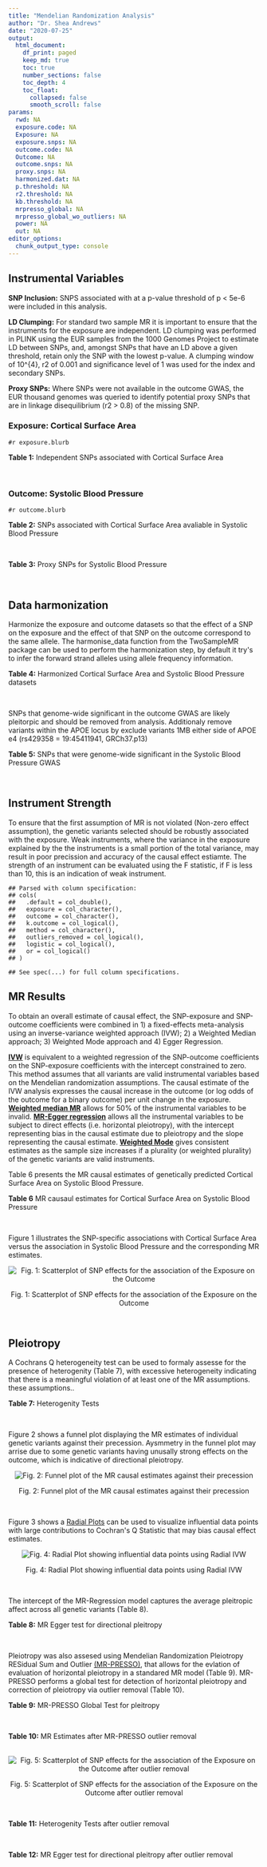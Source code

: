 ```yaml
---
title: "Mendelian Randomization Analysis"
author: "Dr. Shea Andrews"
date: "2020-07-25"
output:
  html_document:
    df_print: paged
    keep_md: true
    toc: true
    number_sections: false
    toc_depth: 4
    toc_float:
      collapsed: false
      smooth_scroll: false
params:
  rwd: NA
  exposure.code: NA
  Exposure: NA
  exposure.snps: NA
  outcome.code: NA
  Outcome: NA
  outcome.snps: NA
  proxy.snps: NA
  harmonized.dat: NA
  p.threshold: NA
  r2.threshold: NA
  kb.threshold: NA
  mrpresso_global: NA
  mrpresso_global_wo_outliers: NA
  power: NA
  out: NA
editor_options:
  chunk_output_type: console
---
```







## Instrumental Variables
**SNP Inclusion:** SNPS associated with at a p-value threshold of p < 5e-6 were included in this analysis.
<br>

**LD Clumping:** For standard two sample MR it is important to ensure that the instruments for the exposure are independent. LD clumping was performed in PLINK using the EUR samples from the 1000 Genomes Project to estimate LD between SNPs, and, amongst SNPs that have an LD above a given threshold, retain only the SNP with the lowest p-value. A clumping window of 10^{4}, r2 of 0.001 and significance level of 1 was used for the index and secondary SNPs.
<br>

**Proxy SNPs:** Where SNPs were not available in the outcome GWAS, the EUR thousand genomes was queried to identify potential proxy SNPs that are in linkage disequilibrium (r2 > 0.8) of the missing SNP.
<br>

### Exposure: Cortical Surface Area
`#r exposure.blurb`
<br>

**Table 1:** Independent SNPs associated with Cortical Surface Area
<div data-pagedtable="false">
  <script data-pagedtable-source type="application/json">
{"columns":[{"label":["SNP"],"name":[1],"type":["chr"],"align":["left"]},{"label":["CHROM"],"name":[2],"type":["dbl"],"align":["right"]},{"label":["POS"],"name":[3],"type":["dbl"],"align":["right"]},{"label":["REF"],"name":[4],"type":["chr"],"align":["left"]},{"label":["ALT"],"name":[5],"type":["chr"],"align":["left"]},{"label":["AF"],"name":[6],"type":["dbl"],"align":["right"]},{"label":["BETA"],"name":[7],"type":["dbl"],"align":["right"]},{"label":["SE"],"name":[8],"type":["dbl"],"align":["right"]},{"label":["Z"],"name":[9],"type":["dbl"],"align":["right"]},{"label":["P"],"name":[10],"type":["dbl"],"align":["right"]},{"label":["N"],"name":[11],"type":["dbl"],"align":["right"]},{"label":["TRAIT"],"name":[12],"type":["chr"],"align":["left"]}],"data":[{"1":"rs2490556","2":"1","3":"2021284","4":"T","5":"A","6":"0.3155","7":"583.9623","8":"122.1531","9":"4.780577","10":"1.748e-06","11":"32068","12":"Cortical_Surface_Area"},{"1":"rs4846200","2":"1","3":"9752648","4":"C","5":"T","6":"0.4191","7":"628.7473","8":"124.9738","9":"5.031033","10":"4.878e-07","11":"32068","12":"Cortical_Surface_Area"},{"1":"rs499688","2":"1","3":"61396649","4":"T","5":"C","6":"0.3482","7":"-583.8940","8":"123.5536","9":"-4.725840","10":"2.292e-06","11":"31582","12":"Cortical_Surface_Area"},{"1":"rs6673449","2":"1","3":"160043698","4":"A","5":"G","6":"0.5681","7":"-552.9050","8":"110.5323","9":"-5.002200","10":"5.668e-07","11":"32176","12":"Cortical_Surface_Area"},{"1":"rs12137969","2":"1","3":"242289357","4":"G","5":"A","6":"0.2412","7":"-585.5512","8":"128.0273","9":"-4.573643","10":"4.793e-06","11":"32176","12":"Cortical_Surface_Area"},{"1":"rs10927043","2":"1","3":"243762208","4":"C","5":"T","6":"0.1826","7":"719.0735","8":"141.2684","9":"5.090123","10":"3.578e-07","11":"32176","12":"Cortical_Surface_Area"},{"1":"rs57415181","2":"2","3":"48707841","4":"G","5":"C","6":"0.1447","7":"-834.6022","8":"159.4070","9":"-5.235668","10":"1.644e-07","11":"32176","12":"Cortical_Surface_Area"},{"1":"rs10496091","2":"2","3":"61482261","4":"G","5":"A","6":"0.2777","7":"-642.6331","8":"121.0228","9":"-5.310017","10":"1.096e-07","11":"32176","12":"Cortical_Surface_Area"},{"1":"rs12630663","2":"3","3":"28007315","4":"T","5":"C","6":"0.4117","7":"632.8110","8":"111.2125","9":"5.690110","10":"1.270e-08","11":"32176","12":"Cortical_Surface_Area"},{"1":"rs34464850","2":"3","3":"141721762","4":"G","5":"C","6":"0.1534","7":"1233.1854","8":"152.7201","9":"8.074807","10":"6.758e-16","11":"31984","12":"Cortical_Surface_Area"},{"1":"rs11938781","2":"4","3":"17924734","4":"T","5":"C","6":"0.1648","7":"-719.1710","8":"150.5519","9":"-4.776900","10":"1.780e-06","11":"32176","12":"Cortical_Surface_Area"},{"1":"rs10029872","2":"4","3":"40350763","4":"T","5":"C","6":"0.5251","7":"508.7590","8":"109.6122","9":"4.641440","10":"3.460e-06","11":"32176","12":"Cortical_Surface_Area"},{"1":"rs2301718","2":"4","3":"106009763","4":"G","5":"A","6":"0.2269","7":"737.2212","8":"132.3556","9":"5.570004","10":"2.547e-08","11":"32176","12":"Cortical_Surface_Area"},{"1":"rs386424","2":"5","3":"81092787","4":"T","5":"G","6":"0.3008","7":"656.5430","8":"120.0422","9":"5.469270","10":"4.519e-08","11":"32176","12":"Cortical_Surface_Area"},{"1":"rs7715167","2":"5","3":"170778824","4":"T","5":"C","6":"0.6143","7":"662.7540","8":"119.1375","9":"5.562930","10":"2.653e-08","11":"32068","12":"Cortical_Surface_Area"},{"1":"rs2802295","2":"6","3":"108926496","4":"A","5":"G","6":"0.6207","7":"714.5850","8":"112.9897","9":"6.324340","10":"2.543e-10","11":"32176","12":"Cortical_Surface_Area"},{"1":"rs11759026","2":"6","3":"126792095","4":"A","5":"G","6":"0.2376","7":"1301.5200","8":"134.6156","9":"9.668420","10":"4.106e-22","11":"31907","12":"Cortical_Surface_Area"},{"1":"rs139849708","2":"6","3":"127369230","4":"T","5":"C","6":"0.0297","7":"-2237.8300","8":"422.1224","9":"-5.301370","10":"1.149e-07","11":"22951","12":"Cortical_Surface_Area"},{"1":"rs6463758","2":"7","3":"8117636","4":"A","5":"G","6":"0.5382","7":"560.9860","8":"112.3815","9":"4.991800","10":"5.982e-07","11":"32176","12":"Cortical_Surface_Area"},{"1":"rs149352678","2":"7","3":"54920906","4":"C","5":"T","6":"0.0991","7":"967.7266","8":"191.5244","9":"5.052759","10":"4.355e-07","11":"32176","12":"Cortical_Surface_Area"},{"1":"rs42035","2":"7","3":"92239531","4":"A","5":"G","6":"0.2454","7":"-610.3230","8":"127.8222","9":"-4.774780","10":"1.799e-06","11":"32176","12":"Cortical_Surface_Area"},{"1":"rs41563","2":"7","3":"104852654","4":"G","5":"A","6":"0.3385","7":"586.6639","8":"116.3776","9":"5.041038","10":"4.630e-07","11":"32176","12":"Cortical_Surface_Area"},{"1":"rs10251751","2":"7","3":"156021770","4":"C","5":"T","6":"0.6639","7":"538.0782","8":"116.0343","9":"4.637234","10":"3.531e-06","11":"32176","12":"Cortical_Surface_Area"},{"1":"rs76650567","2":"8","3":"78242034","4":"C","5":"T","6":"0.0870","7":"-902.8657","8":"194.8981","9":"-4.632501","10":"3.613e-06","11":"32176","12":"Cortical_Surface_Area"},{"1":"rs66702753","2":"9","3":"103010947","4":"A","5":"C","6":"0.2493","7":"-593.2390","8":"128.8921","9":"-4.602600","10":"4.172e-06","11":"32176","12":"Cortical_Surface_Area"},{"1":"rs10817864","2":"9","3":"118968579","4":"C","5":"T","6":"0.5739","7":"531.0956","8":"111.2505","9":"4.773872","10":"1.807e-06","11":"32176","12":"Cortical_Surface_Area"},{"1":"rs12357321","2":"10","3":"21790476","4":"G","5":"A","6":"0.3206","7":"-698.7452","8":"119.6461","9":"-5.840100","10":"5.217e-09","11":"32176","12":"Cortical_Surface_Area"},{"1":"rs1628768","2":"10","3":"105012994","4":"T","5":"C","6":"0.2386","7":"972.9780","8":"132.0048","9":"7.370780","10":"1.696e-13","11":"32176","12":"Cortical_Surface_Area"},{"1":"rs17543864","2":"11","3":"92556100","4":"G","5":"A","6":"0.3264","7":"-623.9150","8":"116.9886","9":"-5.333126","10":"9.654e-08","11":"32176","12":"Cortical_Surface_Area"},{"1":"rs3217901","2":"12","3":"4405389","4":"A","5":"G","6":"0.4221","7":"593.5960","8":"114.7165","9":"5.174460","10":"2.286e-07","11":"32176","12":"Cortical_Surface_Area"},{"1":"rs2066827","2":"12","3":"12871099","4":"T","5":"G","6":"0.2333","7":"-862.4130","8":"159.9581","9":"-5.391500","10":"6.987e-08","11":"24138","12":"Cortical_Surface_Area"},{"1":"rs7975351","2":"12","3":"53902190","4":"G","5":"A","6":"0.4740","7":"611.0487","8":"113.5536","9":"5.381148","10":"7.401e-08","11":"31319","12":"Cortical_Surface_Area"},{"1":"rs10876864","2":"12","3":"56401085","4":"G","5":"A","6":"0.5774","7":"-628.5901","8":"112.6859","9":"-5.578250","10":"2.430e-08","11":"31319","12":"Cortical_Surface_Area"},{"1":"rs10878349","2":"12","3":"66327632","4":"A","5":"G","6":"0.5100","7":"-1039.9900","8":"110.4866","9":"-9.412850","10":"4.829e-21","11":"32176","12":"Cortical_Surface_Area"},{"1":"rs35227403","2":"12","3":"68216239","4":"T","5":"A","6":"0.0588","7":"-1271.7821","8":"253.6458","9":"-5.014008","10":"5.331e-07","11":"32176","12":"Cortical_Surface_Area"},{"1":"rs111855983","2":"12","3":"80052550","4":"T","5":"C","6":"0.1319","7":"-818.6420","8":"177.5492","9":"-4.610790","10":"4.011e-06","11":"28185","12":"Cortical_Surface_Area"},{"1":"rs2195243","2":"12","3":"102922986","4":"G","5":"C","6":"0.2196","7":"-769.2254","8":"142.2462","9":"-5.407704","10":"6.384e-08","11":"29708","12":"Cortical_Surface_Area"},{"1":"rs34011931","2":"13","3":"111077516","4":"A","5":"G","6":"0.3280","7":"538.2090","8":"117.7182","9":"4.572010","10":"4.831e-06","11":"32176","12":"Cortical_Surface_Area"},{"1":"rs6572878","2":"14","3":"23435333","4":"T","5":"C","6":"0.3997","7":"-574.9920","8":"113.9565","9":"-5.045710","10":"4.518e-07","11":"31790","12":"Cortical_Surface_Area"},{"1":"rs76801057","2":"14","3":"99728448","4":"C","5":"T","6":"0.0263","7":"2036.7834","8":"429.5486","9":"4.741683","10":"2.119e-06","11":"23846","12":"Cortical_Surface_Area"},{"1":"rs4265798","2":"16","3":"70636616","4":"T","5":"A","6":"0.9332","7":"-1221.0588","8":"263.6357","9":"-4.631614","10":"3.628e-06","11":"30025","12":"Cortical_Surface_Area"},{"1":"rs7207463","2":"17","3":"16004259","4":"A","5":"G","6":"0.5620","7":"-519.7640","8":"110.5676","9":"-4.700870","10":"2.591e-06","11":"32176","12":"Cortical_Surface_Area"},{"1":"rs6505216","2":"17","3":"29206421","4":"G","5":"T","6":"0.2375","7":"652.8106","8":"142.8638","9":"4.569461","10":"4.890e-06","11":"31430","12":"Cortical_Surface_Area"},{"1":"rs79600142","2":"17","3":"43897722","4":"T","5":"C","6":"0.2198","7":"-1696.8300","8":"143.2730","9":"-11.843300","10":"2.331e-32","11":"29435","12":"Cortical_Surface_Area"},{"1":"rs12452834","2":"17","3":"47111739","4":"C","5":"T","6":"0.3329","7":"-626.4308","8":"123.5899","9":"-5.068625","10":"4.007e-07","11":"30867","12":"Cortical_Surface_Area"},{"1":"rs1791513","2":"18","3":"22135429","4":"A","5":"G","6":"0.5263","7":"-502.3000","8":"109.5062","9":"-4.586950","10":"4.498e-06","11":"32176","12":"Cortical_Surface_Area"},{"1":"rs743038","2":"22","3":"50884075","4":"C","5":"T","6":"0.5560","7":"-532.1045","8":"115.3983","9":"-4.611025","10":"4.007e-06","11":"31216","12":"Cortical_Surface_Area"}],"options":{"columns":{"min":{},"max":[10]},"rows":{"min":[10],"max":[10]},"pages":{}}}
  </script>
</div>
<br>

### Outcome: Systolic Blood Pressure
`#r outcome.blurb`
<br>

**Table 2:** SNPs associated with Cortical Surface Area avaliable in Systolic Blood Pressure
<div data-pagedtable="false">
  <script data-pagedtable-source type="application/json">
{"columns":[{"label":["SNP"],"name":[1],"type":["chr"],"align":["left"]},{"label":["CHROM"],"name":[2],"type":["dbl"],"align":["right"]},{"label":["POS"],"name":[3],"type":["dbl"],"align":["right"]},{"label":["REF"],"name":[4],"type":["chr"],"align":["left"]},{"label":["ALT"],"name":[5],"type":["chr"],"align":["left"]},{"label":["AF"],"name":[6],"type":["dbl"],"align":["right"]},{"label":["BETA"],"name":[7],"type":["dbl"],"align":["right"]},{"label":["SE"],"name":[8],"type":["dbl"],"align":["right"]},{"label":["Z"],"name":[9],"type":["dbl"],"align":["right"]},{"label":["P"],"name":[10],"type":["dbl"],"align":["right"]},{"label":["N"],"name":[11],"type":["dbl"],"align":["right"]},{"label":["TRAIT"],"name":[12],"type":["chr"],"align":["left"]}],"data":[{"1":"rs2490556","2":"1","3":"2021284","4":"T","5":"A","6":"0.3087","7":"-0.0238","8":"0.0337","9":"-0.70623145","10":"4.809e-01","11":"709451","12":"Systolic_Blood_Pressure"},{"1":"rs4846200","2":"1","3":"9752648","4":"C","5":"T","6":"0.4144","7":"-0.0567","8":"0.0325","9":"-1.74461538","10":"8.124e-02","11":"737165","12":"Systolic_Blood_Pressure"},{"1":"rs499688","2":"1","3":"61396649","4":"T","5":"C","6":"0.3523","7":"0.0157","8":"0.0331","9":"0.47432000","10":"6.367e-01","11":"728445","12":"Systolic_Blood_Pressure"},{"1":"rs6673449","2":"1","3":"160043698","4":"A","5":"G","6":"0.5720","7":"0.0713","8":"0.0304","9":"2.34539000","10":"1.901e-02","11":"738170","12":"Systolic_Blood_Pressure"},{"1":"rs12137969","2":"1","3":"242289357","4":"G","5":"A","6":"0.2374","7":"0.0056","8":"0.0355","9":"0.15774648","10":"8.751e-01","11":"737053","12":"Systolic_Blood_Pressure"},{"1":"rs10927043","2":"1","3":"243762208","4":"C","5":"T","6":"0.1858","7":"-0.0357","8":"0.0391","9":"-0.91304348","10":"3.616e-01","11":"734719","12":"Systolic_Blood_Pressure"},{"1":"rs57415181","2":"2","3":"48707841","4":"G","5":"C","6":"0.1477","7":"0.0025","8":"0.0433","9":"0.05773672","10":"9.543e-01","11":"738169","12":"Systolic_Blood_Pressure"},{"1":"rs10496091","2":"2","3":"61482261","4":"G","5":"A","6":"0.2818","7":"0.1150","8":"0.0334","9":"3.44311377","10":"5.760e-04","11":"738170","12":"Systolic_Blood_Pressure"},{"1":"rs12630663","2":"3","3":"28007315","4":"T","5":"C","6":"0.4114","7":"-0.0179","8":"0.0307","9":"-0.58306200","10":"5.593e-01","11":"738170","12":"Systolic_Blood_Pressure"},{"1":"rs34464850","2":"3","3":"141721762","4":"G","5":"C","6":"0.1517","7":"-0.1385","8":"0.0420","9":"-3.29761905","10":"9.825e-04","11":"738168","12":"Systolic_Blood_Pressure"},{"1":"rs11938781","2":"4","3":"17924734","4":"T","5":"C","6":"0.1641","7":"0.2082","8":"0.0413","9":"5.04116000","10":"4.504e-07","11":"735151","12":"Systolic_Blood_Pressure"},{"1":"rs10029872","2":"4","3":"40350763","4":"T","5":"C","6":"0.5191","7":"-0.0707","8":"0.0302","9":"-2.34106000","10":"1.933e-02","11":"735152","12":"Systolic_Blood_Pressure"},{"1":"rs2301718","2":"4","3":"106009763","4":"G","5":"A","6":"0.2193","7":"0.0099","8":"0.0370","9":"0.26756757","10":"7.891e-01","11":"726888","12":"Systolic_Blood_Pressure"},{"1":"rs386424","2":"5","3":"81092787","4":"T","5":"G","6":"0.2948","7":"0.0315","8":"0.0332","9":"0.94879500","10":"3.428e-01","11":"738168","12":"Systolic_Blood_Pressure"},{"1":"rs7715167","2":"5","3":"170778824","4":"T","5":"C","6":"0.6088","7":"-0.1222","8":"0.0313","9":"-3.90415000","10":"9.623e-05","11":"735151","12":"Systolic_Blood_Pressure"},{"1":"rs2802295","2":"6","3":"108926496","4":"A","5":"G","6":"0.6214","7":"-0.1851","8":"0.0311","9":"-5.95177000","10":"2.699e-09","11":"738170","12":"Systolic_Blood_Pressure"},{"1":"rs11759026","2":"6","3":"126792095","4":"A","5":"G","6":"0.2337","7":"-0.2205","8":"0.0365","9":"-6.04110000","10":"1.592e-09","11":"737163","12":"Systolic_Blood_Pressure"},{"1":"rs139849708","2":"6","3":"127369230","4":"T","5":"C","6":"0.0279","7":"0.3811","8":"0.1024","9":"3.72168000","10":"1.976e-04","11":"728508","12":"Systolic_Blood_Pressure"},{"1":"rs6463758","2":"7","3":"8117636","4":"A","5":"G","6":"0.5426","7":"-0.0531","8":"0.0306","9":"-1.73529000","10":"8.284e-02","11":"737163","12":"Systolic_Blood_Pressure"},{"1":"rs149352678","2":"7","3":"54920906","4":"C","5":"T","6":"0.0986","7":"-0.0112","8":"0.0521","9":"-0.21497121","10":"8.304e-01","11":"737164","12":"Systolic_Blood_Pressure"},{"1":"rs42035","2":"7","3":"92239531","4":"A","5":"G","6":"0.2478","7":"-0.2709","8":"0.0352","9":"-7.69602000","10":"1.313e-14","11":"736048","12":"Systolic_Blood_Pressure"},{"1":"rs41563","2":"7","3":"104852654","4":"G","5":"A","6":"0.3454","7":"0.0330","8":"0.0317","9":"1.04100946","10":"2.982e-01","11":"738168","12":"Systolic_Blood_Pressure"},{"1":"rs10251751","2":"7","3":"156021770","4":"C","5":"T","6":"0.6606","7":"-0.0844","8":"0.0319","9":"-2.64576803","10":"8.088e-03","11":"738168","12":"Systolic_Blood_Pressure"},{"1":"rs76650567","2":"8","3":"78242034","4":"C","5":"T","6":"0.0834","7":"-0.0910","8":"0.0549","9":"-1.65755920","10":"9.753e-02","11":"738168","12":"Systolic_Blood_Pressure"},{"1":"rs66702753","2":"9","3":"103010947","4":"A","5":"C","6":"0.2537","7":"0.0914","8":"0.0348","9":"2.62644000","10":"8.663e-03","11":"745820","12":"Systolic_Blood_Pressure"},{"1":"rs10817864","2":"9","3":"118968579","4":"C","5":"T","6":"0.5795","7":"0.0225","8":"0.0306","9":"0.73529412","10":"4.632e-01","11":"737101","12":"Systolic_Blood_Pressure"},{"1":"rs12357321","2":"10","3":"21790476","4":"G","5":"A","6":"0.3150","7":"0.0988","8":"0.0331","9":"2.98489426","10":"2.846e-03","11":"737165","12":"Systolic_Blood_Pressure"},{"1":"rs1628768","2":"10","3":"105012994","4":"T","5":"C","6":"0.2402","7":"0.0222","8":"0.0357","9":"0.62184900","10":"5.339e-01","11":"738169","12":"Systolic_Blood_Pressure"},{"1":"rs17543864","2":"11","3":"92556100","4":"G","5":"A","6":"0.3242","7":"-0.0967","8":"0.0324","9":"-2.98456790","10":"2.853e-03","11":"738170","12":"Systolic_Blood_Pressure"},{"1":"rs3217901","2":"12","3":"4405389","4":"A","5":"G","6":"0.4276","7":"-0.0621","8":"0.0311","9":"-1.99678000","10":"4.568e-02","11":"745820","12":"Systolic_Blood_Pressure"},{"1":"rs2066827","2":"12","3":"12871099","4":"T","5":"G","6":"0.2302","7":"0.0709","8":"0.0380","9":"1.86579000","10":"6.181e-02","11":"722429","12":"Systolic_Blood_Pressure"},{"1":"rs7975351","2":"12","3":"53902190","4":"G","5":"A","6":"0.4773","7":"-0.0245","8":"0.0307","9":"-0.79804560","10":"4.249e-01","11":"737101","12":"Systolic_Blood_Pressure"},{"1":"rs10876864","2":"12","3":"56401085","4":"G","5":"A","6":"0.5799","7":"0.1171","8":"0.0303","9":"3.86468647","10":"1.097e-04","11":"745820","12":"Systolic_Blood_Pressure"},{"1":"rs10878349","2":"12","3":"66327632","4":"A","5":"G","6":"0.5119","7":"0.2327","8":"0.0300","9":"7.75667000","10":"8.502e-15","11":"745820","12":"Systolic_Blood_Pressure"},{"1":"rs35227403","2":"12","3":"68216239","4":"T","5":"A","6":"0.0602","7":"0.0276","8":"0.0664","9":"0.41566265","10":"6.778e-01","11":"745816","12":"Systolic_Blood_Pressure"},{"1":"rs111855983","2":"12","3":"80052550","4":"T","5":"C","6":"0.1347","7":"0.1139","8":"0.0448","9":"2.54241000","10":"1.102e-02","11":"743482","12":"Systolic_Blood_Pressure"},{"1":"rs2195243","2":"12","3":"102922986","4":"G","5":"C","6":"0.2211","7":"-0.1752","8":"0.0367","9":"-4.77384196","10":"1.797e-06","11":"742755","12":"Systolic_Blood_Pressure"},{"1":"rs34011931","2":"13","3":"111077516","4":"A","5":"G","6":"0.3285","7":"-0.0170","8":"0.0320","9":"-0.53125000","10":"5.950e-01","11":"745819","12":"Systolic_Blood_Pressure"},{"1":"rs4265798","2":"16","3":"70636616","4":"T","5":"A","6":"0.9350","7":"-0.0117","8":"0.0672","9":"-0.17410714","10":"8.615e-01","11":"726894","12":"Systolic_Blood_Pressure"},{"1":"rs7207463","2":"17","3":"16004259","4":"A","5":"G","6":"0.5634","7":"-0.0981","8":"0.0302","9":"-3.24834000","10":"1.154e-03","11":"745819","12":"Systolic_Blood_Pressure"},{"1":"rs79600142","2":"17","3":"43897722","4":"T","5":"C","6":"0.2205","7":"-0.2530","8":"0.0376","9":"-6.72872000","10":"1.762e-11","11":"739914","12":"Systolic_Blood_Pressure"},{"1":"rs1791513","2":"18","3":"22135429","4":"A","5":"G","6":"0.5299","7":"0.0992","8":"0.0303","9":"3.27393000","10":"1.079e-03","11":"745820","12":"Systolic_Blood_Pressure"},{"1":"rs743038","2":"22","3":"50884075","4":"C","5":"T","6":"0.5575","7":"-0.1130","8":"0.0313","9":"-3.61022364","10":"3.030e-04","11":"730215","12":"Systolic_Blood_Pressure"},{"1":"rs6572878","2":"NA","3":"NA","4":"NA","5":"NA","6":"NA","7":"NA","8":"NA","9":"NA","10":"NA","11":"NA","12":"NA"},{"1":"rs76801057","2":"NA","3":"NA","4":"NA","5":"NA","6":"NA","7":"NA","8":"NA","9":"NA","10":"NA","11":"NA","12":"NA"},{"1":"rs6505216","2":"NA","3":"NA","4":"NA","5":"NA","6":"NA","7":"NA","8":"NA","9":"NA","10":"NA","11":"NA","12":"NA"},{"1":"rs12452834","2":"NA","3":"NA","4":"NA","5":"NA","6":"NA","7":"NA","8":"NA","9":"NA","10":"NA","11":"NA","12":"NA"}],"options":{"columns":{"min":{},"max":[10]},"rows":{"min":[10],"max":[10]},"pages":{}}}
  </script>
</div>
<br>

**Table 3:** Proxy SNPs for Systolic Blood Pressure
<div data-pagedtable="false">
  <script data-pagedtable-source type="application/json">
{"columns":[{"label":["target_snp"],"name":[1],"type":["chr"],"align":["left"]},{"label":["proxy_snp"],"name":[2],"type":["chr"],"align":["left"]},{"label":["ld.r2"],"name":[3],"type":["dbl"],"align":["right"]},{"label":["Dprime"],"name":[4],"type":["dbl"],"align":["right"]},{"label":["PHASE"],"name":[5],"type":["chr"],"align":["left"]},{"label":["X12"],"name":[6],"type":["lgl"],"align":["right"]},{"label":["CHROM"],"name":[7],"type":["dbl"],"align":["right"]},{"label":["POS"],"name":[8],"type":["dbl"],"align":["right"]},{"label":["REF.proxy"],"name":[9],"type":["lgl"],"align":["right"]},{"label":["ALT.proxy"],"name":[10],"type":["chr"],"align":["left"]},{"label":["AF"],"name":[11],"type":["dbl"],"align":["right"]},{"label":["BETA"],"name":[12],"type":["dbl"],"align":["right"]},{"label":["SE"],"name":[13],"type":["dbl"],"align":["right"]},{"label":["Z"],"name":[14],"type":["dbl"],"align":["right"]},{"label":["P"],"name":[15],"type":["dbl"],"align":["right"]},{"label":["N"],"name":[16],"type":["dbl"],"align":["right"]},{"label":["TRAIT"],"name":[17],"type":["chr"],"align":["left"]},{"label":["ref"],"name":[18],"type":["chr"],"align":["left"]},{"label":["ref.proxy"],"name":[19],"type":["chr"],"align":["left"]},{"label":["alt"],"name":[20],"type":["lgl"],"align":["right"]},{"label":["alt.proxy"],"name":[21],"type":["lgl"],"align":["right"]},{"label":["ALT"],"name":[22],"type":["chr"],"align":["left"]},{"label":["REF"],"name":[23],"type":["lgl"],"align":["right"]},{"label":["proxy.outcome"],"name":[24],"type":["lgl"],"align":["right"]}],"data":[{"1":"rs6572878","2":"rs10146424","3":"0.987642","4":"1","5":"CG/TT","6":"NA","7":"14","8":"23438980","9":"TRUE","10":"G","11":"0.4004","12":"0.1202","13":"0.031","14":"3.87742","15":"0.0001058","16":"744815","17":"Systolic_Blood_Pressure","18":"C","19":"G","20":"TRUE","21":"TRUE","22":"C","23":"TRUE","24":"TRUE"},{"1":"rs76801057","2":"NA","3":"NA","4":"NA","5":"NA","6":"NA","7":"NA","8":"NA","9":"NA","10":"NA","11":"NA","12":"NA","13":"NA","14":"NA","15":"NA","16":"NA","17":"NA","18":"NA","19":"NA","20":"NA","21":"NA","22":"NA","23":"NA","24":"NA"},{"1":"rs6505216","2":"NA","3":"NA","4":"NA","5":"NA","6":"NA","7":"NA","8":"NA","9":"NA","10":"NA","11":"NA","12":"NA","13":"NA","14":"NA","15":"NA","16":"NA","17":"NA","18":"NA","19":"NA","20":"NA","21":"NA","22":"NA","23":"NA","24":"NA"},{"1":"rs12452834","2":"NA","3":"NA","4":"NA","5":"NA","6":"NA","7":"NA","8":"NA","9":"NA","10":"NA","11":"NA","12":"NA","13":"NA","14":"NA","15":"NA","16":"NA","17":"NA","18":"NA","19":"NA","20":"NA","21":"NA","22":"NA","23":"NA","24":"NA"}],"options":{"columns":{"min":{},"max":[10]},"rows":{"min":[10],"max":[10]},"pages":{}}}
  </script>
</div>
<br>

## Data harmonization
Harmonize the exposure and outcome datasets so that the effect of a SNP on the exposure and the effect of that SNP on the outcome correspond to the same allele. The harmonise_data function from the TwoSampleMR package can be used to perform the harmonization step, by default it try's to infer the forward strand alleles using allele frequency information.
<br>

**Table 4:** Harmonized Cortical Surface Area and Systolic Blood Pressure datasets
<div data-pagedtable="false">
  <script data-pagedtable-source type="application/json">
{"columns":[{"label":["SNP"],"name":[1],"type":["chr"],"align":["left"]},{"label":["effect_allele.exposure"],"name":[2],"type":["chr"],"align":["left"]},{"label":["other_allele.exposure"],"name":[3],"type":["chr"],"align":["left"]},{"label":["effect_allele.outcome"],"name":[4],"type":["chr"],"align":["left"]},{"label":["other_allele.outcome"],"name":[5],"type":["chr"],"align":["left"]},{"label":["beta.exposure"],"name":[6],"type":["dbl"],"align":["right"]},{"label":["beta.outcome"],"name":[7],"type":["dbl"],"align":["right"]},{"label":["eaf.exposure"],"name":[8],"type":["dbl"],"align":["right"]},{"label":["eaf.outcome"],"name":[9],"type":["dbl"],"align":["right"]},{"label":["remove"],"name":[10],"type":["lgl"],"align":["right"]},{"label":["palindromic"],"name":[11],"type":["lgl"],"align":["right"]},{"label":["ambiguous"],"name":[12],"type":["lgl"],"align":["right"]},{"label":["id.outcome"],"name":[13],"type":["chr"],"align":["left"]},{"label":["chr.outcome"],"name":[14],"type":["dbl"],"align":["right"]},{"label":["pos.outcome"],"name":[15],"type":["dbl"],"align":["right"]},{"label":["se.outcome"],"name":[16],"type":["dbl"],"align":["right"]},{"label":["z.outcome"],"name":[17],"type":["dbl"],"align":["right"]},{"label":["pval.outcome"],"name":[18],"type":["dbl"],"align":["right"]},{"label":["samplesize.outcome"],"name":[19],"type":["dbl"],"align":["right"]},{"label":["outcome"],"name":[20],"type":["chr"],"align":["left"]},{"label":["mr_keep.outcome"],"name":[21],"type":["lgl"],"align":["right"]},{"label":["pval_origin.outcome"],"name":[22],"type":["chr"],"align":["left"]},{"label":["chr.exposure"],"name":[23],"type":["dbl"],"align":["right"]},{"label":["pos.exposure"],"name":[24],"type":["dbl"],"align":["right"]},{"label":["se.exposure"],"name":[25],"type":["dbl"],"align":["right"]},{"label":["z.exposure"],"name":[26],"type":["dbl"],"align":["right"]},{"label":["pval.exposure"],"name":[27],"type":["dbl"],"align":["right"]},{"label":["samplesize.exposure"],"name":[28],"type":["dbl"],"align":["right"]},{"label":["exposure"],"name":[29],"type":["chr"],"align":["left"]},{"label":["mr_keep.exposure"],"name":[30],"type":["lgl"],"align":["right"]},{"label":["pval_origin.exposure"],"name":[31],"type":["chr"],"align":["left"]},{"label":["id.exposure"],"name":[32],"type":["chr"],"align":["left"]},{"label":["action"],"name":[33],"type":["dbl"],"align":["right"]},{"label":["mr_keep"],"name":[34],"type":["lgl"],"align":["right"]},{"label":["pt"],"name":[35],"type":["dbl"],"align":["right"]},{"label":["pleitropy_keep"],"name":[36],"type":["lgl"],"align":["right"]},{"label":["mrpresso_RSSobs"],"name":[37],"type":["dbl"],"align":["right"]},{"label":["mrpresso_pval"],"name":[38],"type":["chr"],"align":["left"]},{"label":["mrpresso_keep"],"name":[39],"type":["lgl"],"align":["right"]}],"data":[{"1":"rs10029872","2":"C","3":"T","4":"C","5":"T","6":"508.7590","7":"-0.0707","8":"0.5251","9":"0.5191","10":"FALSE","11":"FALSE","12":"FALSE","13":"nkT7uv","14":"4","15":"40350763","16":"0.0302","17":"-2.34106000","18":"1.933e-02","19":"735152","20":"Evangelou2018sbp","21":"TRUE","22":"reported","23":"4","24":"40350763","25":"109.6122","26":"4.641440","27":"3.460e-06","28":"32176","29":"Grasby2020surfarea","30":"TRUE","31":"reported","32":"UbHAFD","33":"2","34":"TRUE","35":"5e-06","36":"TRUE","37":"2.041945e-03","38":"1","39":"TRUE"},{"1":"rs10251751","2":"T","3":"C","4":"T","5":"C","6":"538.0782","7":"-0.0844","8":"0.6639","9":"0.6606","10":"FALSE","11":"FALSE","12":"FALSE","13":"nkT7uv","14":"7","15":"156021770","16":"0.0319","17":"-2.64576803","18":"8.088e-03","19":"738168","20":"Evangelou2018sbp","21":"TRUE","22":"reported","23":"7","24":"156021770","25":"116.0343","26":"4.637234","27":"3.531e-06","28":"32176","29":"Grasby2020surfarea","30":"TRUE","31":"reported","32":"UbHAFD","33":"2","34":"TRUE","35":"5e-06","36":"TRUE","37":"3.318992e-03","38":"1","39":"TRUE"},{"1":"rs10496091","2":"A","3":"G","4":"A","5":"G","6":"-642.6331","7":"0.1150","8":"0.2777","9":"0.2818","10":"FALSE","11":"FALSE","12":"FALSE","13":"nkT7uv","14":"2","15":"61482261","16":"0.0334","17":"3.44311377","18":"5.760e-04","19":"738170","20":"Evangelou2018sbp","21":"TRUE","22":"reported","23":"2","24":"61482261","25":"121.0228","26":"-5.310017","27":"1.096e-07","28":"32176","29":"Grasby2020surfarea","30":"TRUE","31":"reported","32":"UbHAFD","33":"2","34":"TRUE","35":"5e-06","36":"TRUE","37":"7.020131e-03","38":"0.5226","39":"TRUE"},{"1":"rs10817864","2":"T","3":"C","4":"T","5":"C","6":"531.0956","7":"0.0225","8":"0.5739","9":"0.5795","10":"FALSE","11":"FALSE","12":"FALSE","13":"nkT7uv","14":"9","15":"118968579","16":"0.0306","17":"0.73529412","18":"4.632e-01","19":"737101","20":"Evangelou2018sbp","21":"TRUE","22":"reported","23":"9","24":"118968579","25":"111.2505","26":"4.773872","27":"1.807e-06","28":"32176","29":"Grasby2020surfarea","30":"TRUE","31":"reported","32":"UbHAFD","33":"2","34":"TRUE","35":"5e-06","36":"TRUE","37":"2.610879e-03","38":"1","39":"TRUE"},{"1":"rs10876864","2":"A","3":"G","4":"A","5":"G","6":"-628.5901","7":"0.1171","8":"0.5774","9":"0.5799","10":"FALSE","11":"FALSE","12":"FALSE","13":"nkT7uv","14":"12","15":"56401085","16":"0.0303","17":"3.86468647","18":"1.097e-04","19":"745820","20":"Evangelou2018sbp","21":"TRUE","22":"reported","23":"12","24":"56401085","25":"112.6859","26":"-5.578250","27":"2.430e-08","28":"31319","29":"Grasby2020surfarea","30":"TRUE","31":"reported","32":"UbHAFD","33":"2","34":"TRUE","35":"5e-06","36":"TRUE","37":"7.578540e-03","38":"0.1833","39":"TRUE"},{"1":"rs10878349","2":"G","3":"A","4":"G","5":"A","6":"-1039.9900","7":"0.2327","8":"0.5100","9":"0.5119","10":"FALSE","11":"FALSE","12":"FALSE","13":"nkT7uv","14":"12","15":"66327632","16":"0.0300","17":"7.75667000","18":"8.502e-15","19":"745820","20":"Evangelou2018sbp","21":"TRUE","22":"reported","23":"12","24":"66327632","25":"110.4866","26":"-9.412850","27":"4.829e-21","28":"32176","29":"Grasby2020surfarea","30":"TRUE","31":"reported","32":"UbHAFD","33":"2","34":"TRUE","35":"5e-06","36":"FALSE","37":"NA","38":"NA","39":"NA"},{"1":"rs10927043","2":"T","3":"C","4":"T","5":"C","6":"719.0735","7":"-0.0357","8":"0.1826","9":"0.1858","10":"FALSE","11":"FALSE","12":"FALSE","13":"nkT7uv","14":"1","15":"243762208","16":"0.0391","17":"-0.91304348","18":"3.616e-01","19":"734719","20":"Evangelou2018sbp","21":"TRUE","22":"reported","23":"1","24":"243762208","25":"141.2684","26":"5.090123","27":"3.578e-07","28":"32176","29":"Grasby2020surfarea","30":"TRUE","31":"reported","32":"UbHAFD","33":"2","34":"TRUE","35":"5e-06","36":"TRUE","37":"2.668389e-06","38":"1","39":"TRUE"},{"1":"rs111855983","2":"C","3":"T","4":"C","5":"T","6":"-818.6420","7":"0.1139","8":"0.1319","9":"0.1347","10":"FALSE","11":"FALSE","12":"FALSE","13":"nkT7uv","14":"12","15":"80052550","16":"0.0448","17":"2.54241000","18":"1.102e-02","19":"743482","20":"Evangelou2018sbp","21":"TRUE","22":"reported","23":"12","24":"80052550","25":"177.5492","26":"-4.610790","27":"4.011e-06","28":"28185","29":"Grasby2020surfarea","30":"TRUE","31":"reported","32":"UbHAFD","33":"2","34":"TRUE","35":"5e-06","36":"TRUE","37":"5.344530e-03","38":"1","39":"TRUE"},{"1":"rs11759026","2":"G","3":"A","4":"G","5":"A","6":"1301.5200","7":"-0.2205","8":"0.2376","9":"0.2337","10":"FALSE","11":"FALSE","12":"FALSE","13":"nkT7uv","14":"6","15":"126792095","16":"0.0365","17":"-6.04110000","18":"1.592e-09","19":"737163","20":"Evangelou2018sbp","21":"TRUE","22":"reported","23":"6","24":"126792095","25":"134.6156","26":"9.668420","27":"4.106e-22","28":"31907","29":"Grasby2020surfarea","30":"TRUE","31":"reported","32":"UbHAFD","33":"2","34":"TRUE","35":"5e-06","36":"FALSE","37":"NA","38":"NA","39":"NA"},{"1":"rs11938781","2":"C","3":"T","4":"C","5":"T","6":"-719.1710","7":"0.2082","8":"0.1648","9":"0.1641","10":"FALSE","11":"FALSE","12":"FALSE","13":"nkT7uv","14":"4","15":"17924734","16":"0.0413","17":"5.04116000","18":"4.504e-07","19":"735151","20":"Evangelou2018sbp","21":"TRUE","22":"reported","23":"4","24":"17924734","25":"150.5519","26":"-4.776900","27":"1.780e-06","28":"32176","29":"Grasby2020surfarea","30":"TRUE","31":"reported","32":"UbHAFD","33":"2","34":"TRUE","35":"5e-06","36":"TRUE","37":"3.045421e-02","38":"<0.0039","39":"FALSE"},{"1":"rs12137969","2":"A","3":"G","4":"A","5":"G","6":"-585.5512","7":"0.0056","8":"0.2412","9":"0.2374","10":"FALSE","11":"FALSE","12":"FALSE","13":"nkT7uv","14":"1","15":"242289357","16":"0.0355","17":"0.15774648","18":"8.751e-01","19":"737053","20":"Evangelou2018sbp","21":"TRUE","22":"reported","23":"1","24":"242289357","25":"128.0273","26":"-4.573643","27":"4.793e-06","28":"32176","29":"Grasby2020surfarea","30":"TRUE","31":"reported","32":"UbHAFD","33":"2","34":"TRUE","35":"5e-06","36":"TRUE","37":"6.370180e-04","38":"1","39":"TRUE"},{"1":"rs12357321","2":"A","3":"G","4":"A","5":"G","6":"-698.7452","7":"0.0988","8":"0.3206","9":"0.3150","10":"FALSE","11":"FALSE","12":"FALSE","13":"nkT7uv","14":"10","15":"21790476","16":"0.0331","17":"2.98489426","18":"2.846e-03","19":"737165","20":"Evangelou2018sbp","21":"TRUE","22":"reported","23":"10","24":"21790476","25":"119.6461","26":"-5.840100","27":"5.217e-09","28":"32176","29":"Grasby2020surfarea","30":"TRUE","31":"reported","32":"UbHAFD","33":"2","34":"TRUE","35":"5e-06","36":"TRUE","37":"4.163000e-03","38":"1","39":"TRUE"},{"1":"rs12630663","2":"C","3":"T","4":"C","5":"T","6":"632.8110","7":"-0.0179","8":"0.4117","9":"0.4114","10":"FALSE","11":"FALSE","12":"FALSE","13":"nkT7uv","14":"3","15":"28007315","16":"0.0307","17":"-0.58306200","18":"5.593e-01","19":"738170","20":"Evangelou2018sbp","21":"TRUE","22":"reported","23":"3","24":"28007315","25":"111.2125","26":"5.690110","27":"1.270e-08","28":"32176","29":"Grasby2020surfarea","30":"TRUE","31":"reported","32":"UbHAFD","33":"2","34":"TRUE","35":"5e-06","36":"TRUE","37":"2.361566e-04","38":"1","39":"TRUE"},{"1":"rs139849708","2":"C","3":"T","4":"C","5":"T","6":"-2237.8300","7":"0.3811","8":"0.0297","9":"0.0279","10":"FALSE","11":"FALSE","12":"FALSE","13":"nkT7uv","14":"6","15":"127369230","16":"0.1024","17":"3.72168000","18":"1.976e-04","19":"728508","20":"Evangelou2018sbp","21":"TRUE","22":"reported","23":"6","24":"127369230","25":"422.1224","26":"-5.301370","27":"1.149e-07","28":"22951","29":"Grasby2020surfarea","30":"TRUE","31":"reported","32":"UbHAFD","33":"2","34":"TRUE","35":"5e-06","36":"TRUE","37":"7.505587e-02","38":"0.39","39":"TRUE"},{"1":"rs149352678","2":"T","3":"C","4":"T","5":"C","6":"967.7266","7":"-0.0112","8":"0.0991","9":"0.0986","10":"FALSE","11":"FALSE","12":"FALSE","13":"nkT7uv","14":"7","15":"54920906","16":"0.0521","17":"-0.21497121","18":"8.304e-01","19":"737164","20":"Evangelou2018sbp","21":"TRUE","22":"reported","23":"7","24":"54920906","25":"191.5244","26":"5.052759","27":"4.355e-07","28":"32176","29":"Grasby2020surfarea","30":"TRUE","31":"reported","32":"UbHAFD","33":"2","34":"TRUE","35":"5e-06","36":"TRUE","37":"1.594647e-03","38":"1","39":"TRUE"},{"1":"rs1628768","2":"C","3":"T","4":"C","5":"T","6":"972.9780","7":"0.0222","8":"0.2386","9":"0.2402","10":"FALSE","11":"FALSE","12":"FALSE","13":"nkT7uv","14":"10","15":"105012994","16":"0.0357","17":"0.62184900","18":"5.339e-01","19":"738169","20":"Evangelou2018sbp","21":"TRUE","22":"reported","23":"10","24":"105012994","25":"132.0048","26":"7.370780","27":"1.696e-13","28":"32176","29":"Grasby2020surfarea","30":"TRUE","31":"reported","32":"UbHAFD","33":"2","34":"TRUE","35":"5e-06","36":"TRUE","37":"5.859326e-03","38":"1","39":"TRUE"},{"1":"rs17543864","2":"A","3":"G","4":"A","5":"G","6":"-623.9150","7":"-0.0967","8":"0.3264","9":"0.3242","10":"FALSE","11":"FALSE","12":"FALSE","13":"nkT7uv","14":"11","15":"92556100","16":"0.0324","17":"-2.98456790","18":"2.853e-03","19":"738170","20":"Evangelou2018sbp","21":"TRUE","22":"reported","23":"11","24":"92556100","25":"116.9886","26":"-5.333126","27":"9.654e-08","28":"32176","29":"Grasby2020surfarea","30":"TRUE","31":"reported","32":"UbHAFD","33":"2","34":"TRUE","35":"5e-06","36":"TRUE","37":"1.753294e-02","38":"0.0039","39":"FALSE"},{"1":"rs1791513","2":"G","3":"A","4":"G","5":"A","6":"-502.3000","7":"0.0992","8":"0.5263","9":"0.5299","10":"FALSE","11":"FALSE","12":"FALSE","13":"nkT7uv","14":"18","15":"22135429","16":"0.0303","17":"3.27393000","18":"1.079e-03","19":"745820","20":"Evangelou2018sbp","21":"TRUE","22":"reported","23":"18","24":"22135429","25":"109.5062","26":"-4.586950","27":"4.498e-06","28":"32176","29":"Grasby2020surfarea","30":"TRUE","31":"reported","32":"UbHAFD","33":"2","34":"TRUE","35":"5e-06","36":"TRUE","37":"5.557095e-03","38":"0.6396","39":"TRUE"},{"1":"rs2066827","2":"G","3":"T","4":"G","5":"T","6":"-862.4130","7":"0.0709","8":"0.2333","9":"0.2302","10":"FALSE","11":"FALSE","12":"FALSE","13":"nkT7uv","14":"12","15":"12871099","16":"0.0380","17":"1.86579000","18":"6.181e-02","19":"722429","20":"Evangelou2018sbp","21":"TRUE","22":"reported","23":"12","24":"12871099","25":"159.9581","26":"-5.391500","27":"6.987e-08","28":"24138","29":"Grasby2020surfarea","30":"TRUE","31":"reported","32":"UbHAFD","33":"2","34":"TRUE","35":"5e-06","36":"TRUE","37":"7.356751e-04","38":"1","39":"TRUE"},{"1":"rs2195243","2":"C","3":"G","4":"C","5":"G","6":"-769.2254","7":"-0.1752","8":"0.2196","9":"0.2211","10":"FALSE","11":"TRUE","12":"FALSE","13":"nkT7uv","14":"12","15":"102922986","16":"0.0367","17":"-4.77384196","18":"1.797e-06","19":"742755","20":"Evangelou2018sbp","21":"TRUE","22":"reported","23":"12","24":"102922986","25":"142.2462","26":"-5.407704","27":"6.384e-08","28":"29708","29":"Grasby2020surfarea","30":"TRUE","31":"reported","32":"UbHAFD","33":"2","34":"TRUE","35":"5e-06","36":"TRUE","37":"4.917170e-02","38":"<0.0039","39":"FALSE"},{"1":"rs2301718","2":"A","3":"G","4":"A","5":"G","6":"737.2212","7":"0.0099","8":"0.2269","9":"0.2193","10":"FALSE","11":"FALSE","12":"FALSE","13":"nkT7uv","14":"4","15":"106009763","16":"0.0370","17":"0.26756757","18":"7.891e-01","19":"726888","20":"Evangelou2018sbp","21":"TRUE","22":"reported","23":"4","24":"106009763","25":"132.3556","26":"5.570004","27":"2.547e-08","28":"32176","29":"Grasby2020surfarea","30":"TRUE","31":"reported","32":"UbHAFD","33":"2","34":"TRUE","35":"5e-06","36":"TRUE","37":"2.448066e-03","38":"1","39":"TRUE"},{"1":"rs2490556","2":"A","3":"T","4":"A","5":"T","6":"583.9623","7":"-0.0238","8":"0.3155","9":"0.3087","10":"FALSE","11":"TRUE","12":"FALSE","13":"nkT7uv","14":"1","15":"2021284","16":"0.0337","17":"-0.70623145","18":"4.809e-01","19":"709451","20":"Evangelou2018sbp","21":"TRUE","22":"reported","23":"1","24":"2021284","25":"122.1531","26":"4.780577","27":"1.748e-06","28":"32068","29":"Grasby2020surfarea","30":"TRUE","31":"reported","32":"UbHAFD","33":"2","34":"TRUE","35":"5e-06","36":"TRUE","37":"4.387519e-05","38":"1","39":"TRUE"},{"1":"rs2802295","2":"G","3":"A","4":"G","5":"A","6":"714.5850","7":"-0.1851","8":"0.6207","9":"0.6214","10":"FALSE","11":"FALSE","12":"FALSE","13":"nkT7uv","14":"6","15":"108926496","16":"0.0311","17":"-5.95177000","18":"2.699e-09","19":"738170","20":"Evangelou2018sbp","21":"TRUE","22":"reported","23":"6","24":"108926496","25":"112.9897","26":"6.324340","27":"2.543e-10","28":"32176","29":"Grasby2020surfarea","30":"TRUE","31":"reported","32":"UbHAFD","33":"2","34":"TRUE","35":"5e-06","36":"FALSE","37":"NA","38":"NA","39":"NA"},{"1":"rs3217901","2":"G","3":"A","4":"G","5":"A","6":"593.5960","7":"-0.0621","8":"0.4221","9":"0.4276","10":"FALSE","11":"FALSE","12":"FALSE","13":"nkT7uv","14":"12","15":"4405389","16":"0.0311","17":"-1.99678000","18":"4.568e-02","19":"745820","20":"Evangelou2018sbp","21":"TRUE","22":"reported","23":"12","24":"4405389","25":"114.7165","26":"5.174460","27":"2.286e-07","28":"32176","29":"Grasby2020surfarea","30":"TRUE","31":"reported","32":"UbHAFD","33":"2","34":"TRUE","35":"5e-06","36":"TRUE","37":"1.031104e-03","38":"1","39":"TRUE"},{"1":"rs34011931","2":"G","3":"A","4":"G","5":"A","6":"538.2090","7":"-0.0170","8":"0.3280","9":"0.3285","10":"FALSE","11":"FALSE","12":"FALSE","13":"nkT7uv","14":"13","15":"111077516","16":"0.0320","17":"-0.53125000","18":"5.950e-01","19":"745819","20":"Evangelou2018sbp","21":"TRUE","22":"reported","23":"13","24":"111077516","25":"117.7182","26":"4.572010","27":"4.831e-06","28":"32176","29":"Grasby2020surfarea","30":"TRUE","31":"reported","32":"UbHAFD","33":"2","34":"TRUE","35":"5e-06","36":"TRUE","37":"1.238752e-04","38":"1","39":"TRUE"},{"1":"rs34464850","2":"C","3":"G","4":"C","5":"G","6":"1233.1854","7":"-0.1385","8":"0.1534","9":"0.1517","10":"FALSE","11":"TRUE","12":"FALSE","13":"nkT7uv","14":"3","15":"141721762","16":"0.0420","17":"-3.29761905","18":"9.825e-04","19":"738168","20":"Evangelou2018sbp","21":"TRUE","22":"reported","23":"3","24":"141721762","25":"152.7201","26":"8.074807","27":"6.758e-16","28":"31984","29":"Grasby2020surfarea","30":"TRUE","31":"reported","32":"UbHAFD","33":"2","34":"TRUE","35":"5e-06","36":"TRUE","37":"6.272622e-03","38":"1","39":"TRUE"},{"1":"rs35227403","2":"A","3":"T","4":"A","5":"T","6":"-1271.7821","7":"0.0276","8":"0.0588","9":"0.0602","10":"FALSE","11":"TRUE","12":"FALSE","13":"nkT7uv","14":"12","15":"68216239","16":"0.0664","17":"0.41566265","18":"6.778e-01","19":"745816","20":"Evangelou2018sbp","21":"TRUE","22":"reported","23":"12","24":"68216239","25":"253.6458","26":"-5.014008","27":"5.331e-07","28":"32176","29":"Grasby2020surfarea","30":"TRUE","31":"reported","32":"UbHAFD","33":"2","34":"TRUE","35":"5e-06","36":"TRUE","37":"1.548282e-03","38":"1","39":"TRUE"},{"1":"rs386424","2":"G","3":"T","4":"G","5":"T","6":"656.5430","7":"0.0315","8":"0.3008","9":"0.2948","10":"FALSE","11":"FALSE","12":"FALSE","13":"nkT7uv","14":"5","15":"81092787","16":"0.0332","17":"0.94879500","18":"3.428e-01","19":"738168","20":"Evangelou2018sbp","21":"TRUE","22":"reported","23":"5","24":"81092787","25":"120.0422","26":"5.469270","27":"4.519e-08","28":"32176","29":"Grasby2020surfarea","30":"TRUE","31":"reported","32":"UbHAFD","33":"2","34":"TRUE","35":"5e-06","36":"TRUE","37":"4.536091e-03","38":"1","39":"TRUE"},{"1":"rs41563","2":"A","3":"G","4":"A","5":"G","6":"586.6639","7":"0.0330","8":"0.3385","9":"0.3454","10":"FALSE","11":"FALSE","12":"FALSE","13":"nkT7uv","14":"7","15":"104852654","16":"0.0317","17":"1.04100946","18":"2.982e-01","19":"738168","20":"Evangelou2018sbp","21":"TRUE","22":"reported","23":"7","24":"104852654","25":"116.3776","26":"5.041038","27":"4.630e-07","28":"32176","29":"Grasby2020surfarea","30":"TRUE","31":"reported","32":"UbHAFD","33":"2","34":"TRUE","35":"5e-06","36":"TRUE","37":"4.218066e-03","38":"1","39":"TRUE"},{"1":"rs42035","2":"G","3":"A","4":"G","5":"A","6":"-610.3230","7":"-0.2709","8":"0.2454","9":"0.2478","10":"FALSE","11":"FALSE","12":"FALSE","13":"nkT7uv","14":"7","15":"92239531","16":"0.0352","17":"-7.69602000","18":"1.313e-14","19":"736048","20":"Evangelou2018sbp","21":"TRUE","22":"reported","23":"7","24":"92239531","25":"127.8222","26":"-4.774780","27":"1.799e-06","28":"32176","29":"Grasby2020surfarea","30":"TRUE","31":"reported","32":"UbHAFD","33":"2","34":"TRUE","35":"5e-06","36":"FALSE","37":"NA","38":"NA","39":"NA"},{"1":"rs4265798","2":"A","3":"T","4":"A","5":"T","6":"-1221.0588","7":"-0.0117","8":"0.9332","9":"0.9350","10":"FALSE","11":"TRUE","12":"FALSE","13":"nkT7uv","14":"16","15":"70636616","16":"0.0672","17":"-0.17410714","18":"8.615e-01","19":"726894","20":"Evangelou2018sbp","21":"TRUE","22":"reported","23":"16","24":"70636616","25":"263.6357","26":"-4.631614","27":"3.628e-06","28":"30025","29":"Grasby2020surfarea","30":"TRUE","31":"reported","32":"UbHAFD","33":"2","34":"TRUE","35":"5e-06","36":"TRUE","37":"5.892418e-03","38":"1","39":"TRUE"},{"1":"rs4846200","2":"T","3":"C","4":"T","5":"C","6":"628.7473","7":"-0.0567","8":"0.4191","9":"0.4144","10":"FALSE","11":"FALSE","12":"FALSE","13":"nkT7uv","14":"1","15":"9752648","16":"0.0325","17":"-1.74461538","18":"8.124e-02","19":"737165","20":"Evangelou2018sbp","21":"TRUE","22":"reported","23":"1","24":"9752648","25":"124.9738","26":"5.031033","27":"4.878e-07","28":"32068","29":"Grasby2020surfarea","30":"TRUE","31":"reported","32":"UbHAFD","33":"2","34":"TRUE","35":"5e-06","36":"TRUE","37":"6.111118e-04","38":"1","39":"TRUE"},{"1":"rs499688","2":"C","3":"T","4":"C","5":"T","6":"-583.8940","7":"0.0157","8":"0.3482","9":"0.3523","10":"FALSE","11":"FALSE","12":"FALSE","13":"nkT7uv","14":"1","15":"61396649","16":"0.0331","17":"0.47432000","18":"6.367e-01","19":"728445","20":"Evangelou2018sbp","21":"TRUE","22":"reported","23":"1","24":"61396649","25":"123.5536","26":"-4.725840","27":"2.292e-06","28":"31582","29":"Grasby2020surfarea","30":"TRUE","31":"reported","32":"UbHAFD","33":"2","34":"TRUE","35":"5e-06","36":"TRUE","37":"2.220413e-04","38":"1","39":"TRUE"},{"1":"rs57415181","2":"C","3":"G","4":"C","5":"G","6":"-834.6022","7":"0.0025","8":"0.1447","9":"0.1477","10":"FALSE","11":"TRUE","12":"FALSE","13":"nkT7uv","14":"2","15":"48707841","16":"0.0433","17":"0.05773672","18":"9.543e-01","19":"738169","20":"Evangelou2018sbp","21":"TRUE","22":"reported","23":"2","24":"48707841","25":"159.4070","26":"-5.235668","27":"1.644e-07","28":"32176","29":"Grasby2020surfarea","30":"TRUE","31":"reported","32":"UbHAFD","33":"2","34":"TRUE","35":"5e-06","36":"TRUE","37":"1.751357e-03","38":"1","39":"TRUE"},{"1":"rs6463758","2":"G","3":"A","4":"G","5":"A","6":"560.9860","7":"-0.0531","8":"0.5382","9":"0.5426","10":"FALSE","11":"FALSE","12":"FALSE","13":"nkT7uv","14":"7","15":"8117636","16":"0.0306","17":"-1.73529000","18":"8.284e-02","19":"737163","20":"Evangelou2018sbp","21":"TRUE","22":"reported","23":"7","24":"8117636","25":"112.3815","26":"4.991800","27":"5.982e-07","28":"32176","29":"Grasby2020surfarea","30":"TRUE","31":"reported","32":"UbHAFD","33":"2","34":"TRUE","35":"5e-06","36":"TRUE","37":"6.035510e-04","38":"1","39":"TRUE"},{"1":"rs6572878","2":"C","3":"T","4":"C","5":"T","6":"-574.9920","7":"0.1202","8":"0.3997","9":"0.4004","10":"FALSE","11":"FALSE","12":"FALSE","13":"nkT7uv","14":"14","15":"23438980","16":"0.0310","17":"3.87742000","18":"1.058e-04","19":"744815","20":"Evangelou2018sbp","21":"TRUE","22":"reported","23":"14","24":"23435333","25":"113.9565","26":"-5.045710","27":"4.518e-07","28":"31790","29":"Grasby2020surfarea","30":"TRUE","31":"reported","32":"UbHAFD","33":"2","34":"TRUE","35":"5e-06","36":"TRUE","37":"8.565634e-03","38":"0.1326","39":"TRUE"},{"1":"rs66702753","2":"C","3":"A","4":"C","5":"A","6":"-593.2390","7":"0.0914","8":"0.2493","9":"0.2537","10":"FALSE","11":"FALSE","12":"FALSE","13":"nkT7uv","14":"9","15":"103010947","16":"0.0348","17":"2.62644000","18":"8.663e-03","19":"745820","20":"Evangelou2018sbp","21":"TRUE","22":"reported","23":"9","24":"103010947","25":"128.8921","26":"-4.602600","27":"4.172e-06","28":"32176","29":"Grasby2020surfarea","30":"TRUE","31":"reported","32":"UbHAFD","33":"2","34":"TRUE","35":"5e-06","36":"TRUE","37":"3.826398e-03","38":"1","39":"TRUE"},{"1":"rs6673449","2":"G","3":"A","4":"G","5":"A","6":"-552.9050","7":"0.0713","8":"0.5681","9":"0.5720","10":"FALSE","11":"FALSE","12":"FALSE","13":"nkT7uv","14":"1","15":"160043698","16":"0.0304","17":"2.34539000","18":"1.901e-02","19":"738170","20":"Evangelou2018sbp","21":"TRUE","22":"reported","23":"1","24":"160043698","25":"110.5323","26":"-5.002200","27":"5.668e-07","28":"32176","29":"Grasby2020surfarea","30":"TRUE","31":"reported","32":"UbHAFD","33":"2","34":"TRUE","35":"5e-06","36":"TRUE","37":"1.901610e-03","38":"1","39":"TRUE"},{"1":"rs7207463","2":"G","3":"A","4":"G","5":"A","6":"-519.7640","7":"-0.0981","8":"0.5620","9":"0.5634","10":"FALSE","11":"FALSE","12":"FALSE","13":"nkT7uv","14":"17","15":"16004259","16":"0.0302","17":"-3.24834000","18":"1.154e-03","19":"745819","20":"Evangelou2018sbp","21":"TRUE","22":"reported","23":"17","24":"16004259","25":"110.5676","26":"-4.700870","27":"2.591e-06","28":"32176","29":"Grasby2020surfarea","30":"TRUE","31":"reported","32":"UbHAFD","33":"2","34":"TRUE","35":"5e-06","36":"TRUE","37":"1.629176e-02","38":"<0.0039","39":"FALSE"},{"1":"rs743038","2":"T","3":"C","4":"T","5":"C","6":"-532.1045","7":"-0.1130","8":"0.5560","9":"0.5575","10":"FALSE","11":"FALSE","12":"FALSE","13":"nkT7uv","14":"22","15":"50884075","16":"0.0313","17":"-3.61022364","18":"3.030e-04","19":"730215","20":"Evangelou2018sbp","21":"TRUE","22":"reported","23":"22","24":"50884075","25":"115.3983","26":"-4.611025","27":"4.007e-06","28":"31216","29":"Grasby2020surfarea","30":"TRUE","31":"reported","32":"UbHAFD","33":"2","34":"TRUE","35":"5e-06","36":"TRUE","37":"2.057158e-02","38":"<0.0039","39":"FALSE"},{"1":"rs76650567","2":"T","3":"C","4":"T","5":"C","6":"-902.8657","7":"-0.0910","8":"0.0870","9":"0.0834","10":"FALSE","11":"FALSE","12":"FALSE","13":"nkT7uv","14":"8","15":"78242034","16":"0.0549","17":"-1.65755920","18":"9.753e-02","19":"738168","20":"Evangelou2018sbp","21":"TRUE","22":"reported","23":"8","24":"78242034","25":"194.8981","26":"-4.632501","27":"3.613e-06","28":"32176","29":"Grasby2020surfarea","30":"TRUE","31":"reported","32":"UbHAFD","33":"2","34":"TRUE","35":"5e-06","36":"TRUE","37":"1.971804e-02","38":"0.4758","39":"TRUE"},{"1":"rs7715167","2":"C","3":"T","4":"C","5":"T","6":"662.7540","7":"-0.1222","8":"0.6143","9":"0.6088","10":"FALSE","11":"FALSE","12":"FALSE","13":"nkT7uv","14":"5","15":"170778824","16":"0.0313","17":"-3.90415000","18":"9.623e-05","19":"735151","20":"Evangelou2018sbp","21":"TRUE","22":"reported","23":"5","24":"170778824","25":"119.1375","26":"5.562930","27":"2.653e-08","28":"32068","29":"Grasby2020surfarea","30":"TRUE","31":"reported","32":"UbHAFD","33":"2","34":"TRUE","35":"5e-06","36":"TRUE","37":"8.208013e-03","38":"0.1287","39":"TRUE"},{"1":"rs79600142","2":"C","3":"T","4":"C","5":"T","6":"-1696.8300","7":"-0.2530","8":"0.2198","9":"0.2205","10":"FALSE","11":"FALSE","12":"FALSE","13":"nkT7uv","14":"17","15":"43897722","16":"0.0376","17":"-6.72872000","18":"1.762e-11","19":"739914","20":"Evangelou2018sbp","21":"TRUE","22":"reported","23":"17","24":"43897722","25":"143.2730","26":"-11.843300","27":"2.331e-32","28":"29435","29":"Grasby2020surfarea","30":"TRUE","31":"reported","32":"UbHAFD","33":"2","34":"TRUE","35":"5e-06","36":"FALSE","37":"NA","38":"NA","39":"NA"},{"1":"rs7975351","2":"A","3":"G","4":"A","5":"G","6":"611.0487","7":"-0.0245","8":"0.4740","9":"0.4773","10":"FALSE","11":"FALSE","12":"FALSE","13":"nkT7uv","14":"12","15":"53902190","16":"0.0307","17":"-0.79804560","18":"4.249e-01","19":"737101","20":"Evangelou2018sbp","21":"TRUE","22":"reported","23":"12","24":"53902190","25":"113.5536","26":"5.381148","27":"7.401e-08","28":"31319","29":"Grasby2020surfarea","30":"TRUE","31":"reported","32":"UbHAFD","33":"2","34":"TRUE","35":"5e-06","36":"TRUE","37":"5.465450e-05","38":"1","39":"TRUE"}],"options":{"columns":{"min":{},"max":[10]},"rows":{"min":[10],"max":[10]},"pages":{}}}
  </script>
</div>
<br>

SNPs that genome-wide significant in the outcome GWAS are likely pleitorpic and should be removed from analysis. Additionaly remove variants within the APOE locus by exclude variants 1MB either side of APOE e4 (rs429358 = 19:45411941, GRCh37.p13)
<br>


**Table 5:** SNPs that were genome-wide significant in the Systolic Blood Pressure GWAS
<div data-pagedtable="false">
  <script data-pagedtable-source type="application/json">
{"columns":[{"label":["SNP"],"name":[1],"type":["chr"],"align":["left"]},{"label":["chr.outcome"],"name":[2],"type":["dbl"],"align":["right"]},{"label":["pos.outcome"],"name":[3],"type":["dbl"],"align":["right"]},{"label":["pval.exposure"],"name":[4],"type":["dbl"],"align":["right"]},{"label":["pval.outcome"],"name":[5],"type":["dbl"],"align":["right"]}],"data":[{"1":"rs10878349","2":"12","3":"66327632","4":"4.829e-21","5":"8.502e-15"},{"1":"rs11759026","2":"6","3":"126792095","4":"4.106e-22","5":"1.592e-09"},{"1":"rs2802295","2":"6","3":"108926496","4":"2.543e-10","5":"2.699e-09"},{"1":"rs42035","2":"7","3":"92239531","4":"1.799e-06","5":"1.313e-14"},{"1":"rs79600142","2":"17","3":"43897722","4":"2.331e-32","5":"1.762e-11"}],"options":{"columns":{"min":{},"max":[10]},"rows":{"min":[10],"max":[10]},"pages":{}}}
  </script>
</div>
<br>


## Instrument Strength
To ensure that the first assumption of MR is not violated (Non-zero effect assumption), the genetic variants selected should be robustly associated with the exposure. Weak instruments, where the variance in the exposure explained by the the instruments is a small portion of the total variance, may result in poor precission and accuracy of the causal effect estiamte. The strength of an instrument can be evaluated using the F statistic, if F is less than 10, this is an indication of weak instrument.


```
## Parsed with column specification:
## cols(
##   .default = col_double(),
##   exposure = col_character(),
##   outcome = col_character(),
##   k.outcome = col_logical(),
##   method = col_character(),
##   outliers_removed = col_logical(),
##   logistic = col_logical(),
##   or = col_logical()
## )
```

```
## See spec(...) for full column specifications.
```

<div data-pagedtable="false">
  <script data-pagedtable-source type="application/json">
{"columns":[{"label":["outliers_removed"],"name":[1],"type":["lgl"],"align":["right"]},{"label":["pve.exposure"],"name":[2],"type":["dbl"],"align":["right"]},{"label":["F"],"name":[3],"type":["dbl"],"align":["right"]},{"label":["Alpha"],"name":[4],"type":["dbl"],"align":["right"]},{"label":["NCP"],"name":[5],"type":["dbl"],"align":["right"]},{"label":["Power"],"name":[6],"type":["dbl"],"align":["right"]}],"data":[{"1":"FALSE","2":"0.03149480","3":"28.07388","4":"0.05","5":"38.74924","6":"0.99999"},{"1":"TRUE","2":"0.02775578","3":"28.27443","4":"0.05","5":"67.86969","6":"1.00000"}],"options":{"columns":{"min":{},"max":[10]},"rows":{"min":[10],"max":[10]},"pages":{}}}
  </script>
</div>

##  MR Results
To obtain an overall estimate of causal effect, the SNP-exposure and SNP-outcome coefficients were combined in 1) a fixed-effects meta-analysis using an inverse-variance weighted approach (IVW); 2) a Weighted Median approach; 3) Weighted Mode approach and 4) Egger Regression.


[**IVW**](https://doi.org/10.1002/gepi.21758) is equivalent to a weighted regression of the SNP-outcome coefficients on the SNP-exposure coefficients with the intercept constrained to zero. This method assumes that all variants are valid instrumental variables based on the Mendelian randomization assumptions. The causal estimate of the IVW analysis expresses the causal increase in the outcome (or log odds of the outcome for a binary outcome) per unit change in the exposure. [**Weighted median MR**](https://doi.org/10.1002/gepi.21965) allows for 50% of the instrumental variables to be invalid. [**MR-Egger regression**](https://doi.org/10.1093/ije/dyw220) allows all the instrumental variables to be subject to direct effects (i.e. horizontal pleiotropy), with the intercept representing bias in the causal estimate due to pleiotropy and the slope representing the causal estimate. [**Weighted Mode**](https://doi.org/10.1093/ije/dyx102) gives consistent estimates as the sample size increases if a plurality (or weighted plurality) of the genetic variants are valid instruments.
<br>



Table 6 presents the MR causal estimates of genetically predicted Cortical Surface Area on Systolic Blood Pressure.
<br>

**Table 6** MR causaul estimates for Cortical Surface Area on Systolic Blood Pressure
<div data-pagedtable="false">
  <script data-pagedtable-source type="application/json">
{"columns":[{"label":["id.exposure"],"name":[1],"type":["chr"],"align":["left"]},{"label":["id.outcome"],"name":[2],"type":["chr"],"align":["left"]},{"label":["outcome"],"name":[3],"type":["fctr"],"align":["left"]},{"label":["exposure"],"name":[4],"type":["fctr"],"align":["left"]},{"label":["method"],"name":[5],"type":["fctr"],"align":["left"]},{"label":["nsnp"],"name":[6],"type":["int"],"align":["right"]},{"label":["b"],"name":[7],"type":["dbl"],"align":["right"]},{"label":["se"],"name":[8],"type":["dbl"],"align":["right"]},{"label":["pval"],"name":[9],"type":["dbl"],"align":["right"]}],"data":[{"1":"UbHAFD","2":"nkT7uv","3":"Evangelou2018sbp","4":"Grasby2020surfarea","5":"Inverse variance weighted (fixed effects)","6":"39","7":"-5.186647e-05","8":"8.262125e-06","9":"3.437965e-10"},{"1":"UbHAFD","2":"nkT7uv","3":"Evangelou2018sbp","4":"Grasby2020surfarea","5":"Weighted median","6":"39","7":"-4.014508e-05","8":"1.608245e-05","9":"1.255301e-02"},{"1":"UbHAFD","2":"nkT7uv","3":"Evangelou2018sbp","4":"Grasby2020surfarea","5":"Weighted mode","6":"39","7":"-2.843095e-05","8":"3.625049e-05","9":"4.377311e-01"},{"1":"UbHAFD","2":"nkT7uv","3":"Evangelou2018sbp","4":"Grasby2020surfarea","5":"MR Egger","6":"39","7":"-6.794768e-05","8":"7.325529e-05","9":"3.596544e-01"}],"options":{"columns":{"min":{},"max":[10]},"rows":{"min":[10],"max":[10]},"pages":{}}}
  </script>
</div>
<br>

Figure 1 illustrates the SNP-specific associations with Cortical Surface Area versus the association in Systolic Blood Pressure and the corresponding MR estimates.
<br>

<div class="figure" style="text-align: center">
<img src="/sc/arion/projects/LOAD/shea/Projects/MR_ADPhenome/results/MR_ADbidir/Grasby2020surfarea/Evangelou2018sbp/Grasby2020surfarea_5e-6_Evangelou2018sbp_MR_Analaysis_files/figure-html/scatter_plot-1.png" alt="Fig. 1: Scatterplot of SNP effects for the association of the Exposure on the Outcome"  />
<p class="caption">Fig. 1: Scatterplot of SNP effects for the association of the Exposure on the Outcome</p>
</div>
<br>


## Pleiotropy
A Cochrans Q heterogeneity test can be used to formaly assesse for the presence of heterogenity (Table 7), with excessive heterogeneity indicating that there is a meaningful violation of at least one of the MR assumptions.
these assumptions..
<br>

**Table 7:** Heterogenity Tests
<div data-pagedtable="false">
  <script data-pagedtable-source type="application/json">
{"columns":[{"label":["id.exposure"],"name":[1],"type":["chr"],"align":["left"]},{"label":["id.outcome"],"name":[2],"type":["chr"],"align":["left"]},{"label":["outcome"],"name":[3],"type":["fctr"],"align":["left"]},{"label":["exposure"],"name":[4],"type":["fctr"],"align":["left"]},{"label":["method"],"name":[5],"type":["fctr"],"align":["left"]},{"label":["Q"],"name":[6],"type":["dbl"],"align":["right"]},{"label":["Q_df"],"name":[7],"type":["dbl"],"align":["right"]},{"label":["Q_pval"],"name":[8],"type":["dbl"],"align":["right"]}],"data":[{"1":"UbHAFD","2":"nkT7uv","3":"Evangelou2018sbp","4":"Grasby2020surfarea","5":"MR Egger","6":"196.1257","7":"37","8":"1.484966e-23"},{"1":"UbHAFD","2":"nkT7uv","3":"Evangelou2018sbp","4":"Grasby2020surfarea","5":"Inverse variance weighted","6":"196.3996","7":"38","8":"3.095801e-23"}],"options":{"columns":{"min":{},"max":[10]},"rows":{"min":[10],"max":[10]},"pages":{}}}
  </script>
</div>
<br>

Figure 2 shows a funnel plot displaying the MR estimates of individual genetic variants against their precession. Aysmmetry in the funnel plot may arrise due to some genetic variants having unusally strong effects on the outcome, which is indicative of directional pleiotropy.
<br>

<div class="figure" style="text-align: center">
<img src="/sc/arion/projects/LOAD/shea/Projects/MR_ADPhenome/results/MR_ADbidir/Grasby2020surfarea/Evangelou2018sbp/Grasby2020surfarea_5e-6_Evangelou2018sbp_MR_Analaysis_files/figure-html/funnel_plot-1.png" alt="Fig. 2: Funnel plot of the MR causal estimates against their precession"  />
<p class="caption">Fig. 2: Funnel plot of the MR causal estimates against their precession</p>
</div>
<br>

Figure 3 shows a [Radial Plots](https://github.com/WSpiller/RadialMR) can be used to visualize influential data points with large contributions to Cochran's Q Statistic that may bias causal effect estimates.



<div class="figure" style="text-align: center">
<img src="/sc/arion/projects/LOAD/shea/Projects/MR_ADPhenome/results/MR_ADbidir/Grasby2020surfarea/Evangelou2018sbp/Grasby2020surfarea_5e-6_Evangelou2018sbp_MR_Analaysis_files/figure-html/Radial_Plot-1.png" alt="Fig. 4: Radial Plot showing influential data points using Radial IVW"  />
<p class="caption">Fig. 4: Radial Plot showing influential data points using Radial IVW</p>
</div>
<br>

The intercept of the MR-Regression model captures the average pleitropic affect across all genetic variants (Table 8).
<br>

**Table 8:** MR Egger test for directional pleitropy
<div data-pagedtable="false">
  <script data-pagedtable-source type="application/json">
{"columns":[{"label":["id.exposure"],"name":[1],"type":["chr"],"align":["left"]},{"label":["id.outcome"],"name":[2],"type":["chr"],"align":["left"]},{"label":["outcome"],"name":[3],"type":["fctr"],"align":["left"]},{"label":["exposure"],"name":[4],"type":["fctr"],"align":["left"]},{"label":["egger_intercept"],"name":[5],"type":["dbl"],"align":["right"]},{"label":["se"],"name":[6],"type":["dbl"],"align":["right"]},{"label":["pval"],"name":[7],"type":["dbl"],"align":["right"]}],"data":[{"1":"UbHAFD","2":"nkT7uv","3":"Evangelou2018sbp","4":"Grasby2020surfarea","5":"0.01129486","6":"0.04968698","7":"0.821426"}],"options":{"columns":{"min":{},"max":[10]},"rows":{"min":[10],"max":[10]},"pages":{}}}
  </script>
</div>
<br>

Pleiotropy was also assesed using Mendelian Randomization Pleiotropy RESidual Sum and Outlier [(MR-PRESSO)](https://doi.org/10.1038/s41588-018-0099-7), that allows for the evlation of evaluation of horizontal pleiotropy in a standared MR model (Table 9). MR-PRESSO performs a global test for detection of horizontal pleiotropy and correction of pleiotropy via outlier removal (Table 10).
<br>

**Table 9:** MR-PRESSO Global Test for pleitropy
<div data-pagedtable="false">
  <script data-pagedtable-source type="application/json">
{"columns":[{"label":["id.exposure"],"name":[1],"type":["chr"],"align":["left"]},{"label":["id.outcome"],"name":[2],"type":["chr"],"align":["left"]},{"label":["outcome"],"name":[3],"type":["chr"],"align":["left"]},{"label":["exposure"],"name":[4],"type":["chr"],"align":["left"]},{"label":["pt"],"name":[5],"type":["dbl"],"align":["right"]},{"label":["outliers_removed"],"name":[6],"type":["lgl"],"align":["right"]},{"label":["n_outliers"],"name":[7],"type":["dbl"],"align":["right"]},{"label":["RSSobs"],"name":[8],"type":["dbl"],"align":["right"]},{"label":["pval"],"name":[9],"type":["chr"],"align":["left"]}],"data":[{"1":"UbHAFD","2":"nkT7uv","3":"Evangelou2018sbp","4":"Grasby2020surfarea","5":"5e-06","6":"FALSE","7":"5","8":"206.8942","9":"<1e-04"}],"options":{"columns":{"min":{},"max":[10]},"rows":{"min":[10],"max":[10]},"pages":{}}}
  </script>
</div>
<br>


**Table 10:** MR Estimates after MR-PRESSO outlier removal
<div data-pagedtable="false">
  <script data-pagedtable-source type="application/json">
{"columns":[{"label":["id.exposure"],"name":[1],"type":["chr"],"align":["left"]},{"label":["id.outcome"],"name":[2],"type":["chr"],"align":["left"]},{"label":["outcome"],"name":[3],"type":["fctr"],"align":["left"]},{"label":["exposure"],"name":[4],"type":["fctr"],"align":["left"]},{"label":["method"],"name":[5],"type":["fctr"],"align":["left"]},{"label":["nsnp"],"name":[6],"type":["int"],"align":["right"]},{"label":["b"],"name":[7],"type":["dbl"],"align":["right"]},{"label":["se"],"name":[8],"type":["dbl"],"align":["right"]},{"label":["pval"],"name":[9],"type":["dbl"],"align":["right"]}],"data":[{"1":"UbHAFD","2":"nkT7uv","3":"Evangelou2018sbp","4":"Grasby2020surfarea","5":"Inverse variance weighted (fixed effects)","6":"34","7":"-7.311068e-05","8":"8.787252e-06","9":"8.790084e-17"},{"1":"UbHAFD","2":"nkT7uv","3":"Evangelou2018sbp","4":"Grasby2020surfarea","5":"Weighted median","6":"34","7":"-4.269598e-05","8":"1.515543e-05","9":"4.844327e-03"},{"1":"UbHAFD","2":"nkT7uv","3":"Evangelou2018sbp","4":"Grasby2020surfarea","5":"Weighted mode","6":"34","7":"-1.485111e-05","8":"4.396305e-05","9":"7.376468e-01"},{"1":"UbHAFD","2":"nkT7uv","3":"Evangelou2018sbp","4":"Grasby2020surfarea","5":"MR Egger","6":"34","7":"-3.566202e-05","8":"5.304640e-05","9":"5.062311e-01"}],"options":{"columns":{"min":{},"max":[10]},"rows":{"min":[10],"max":[10]},"pages":{}}}
  </script>
</div>
<br>

<div class="figure" style="text-align: center">
<img src="/sc/arion/projects/LOAD/shea/Projects/MR_ADPhenome/results/MR_ADbidir/Grasby2020surfarea/Evangelou2018sbp/Grasby2020surfarea_5e-6_Evangelou2018sbp_MR_Analaysis_files/figure-html/scatter_plot_outlier-1.png" alt="Fig. 5: Scatterplot of SNP effects for the association of the Exposure on the Outcome after outlier removal"  />
<p class="caption">Fig. 5: Scatterplot of SNP effects for the association of the Exposure on the Outcome after outlier removal</p>
</div>
<br>

**Table 11:** Heterogenity Tests after outlier removal
<div data-pagedtable="false">
  <script data-pagedtable-source type="application/json">
{"columns":[{"label":["id.exposure"],"name":[1],"type":["chr"],"align":["left"]},{"label":["id.outcome"],"name":[2],"type":["chr"],"align":["left"]},{"label":["outcome"],"name":[3],"type":["fctr"],"align":["left"]},{"label":["exposure"],"name":[4],"type":["fctr"],"align":["left"]},{"label":["method"],"name":[5],"type":["fctr"],"align":["left"]},{"label":["Q"],"name":[6],"type":["dbl"],"align":["right"]},{"label":["Q_df"],"name":[7],"type":["dbl"],"align":["right"]},{"label":["Q_pval"],"name":[8],"type":["dbl"],"align":["right"]}],"data":[{"1":"UbHAFD","2":"nkT7uv","3":"Evangelou2018sbp","4":"Grasby2020surfarea","5":"MR Egger","6":"84.47004","7":"32","8":"1.284769e-06"},{"1":"UbHAFD","2":"nkT7uv","3":"Evangelou2018sbp","4":"Grasby2020surfarea","5":"Inverse variance weighted","6":"85.88834","7":"33","8":"1.351680e-06"}],"options":{"columns":{"min":{},"max":[10]},"rows":{"min":[10],"max":[10]},"pages":{}}}
  </script>
</div>
<br>

**Table 12:** MR Egger test for directional pleitropy after outlier removal
<div data-pagedtable="false">
  <script data-pagedtable-source type="application/json">
{"columns":[{"label":["id.exposure"],"name":[1],"type":["chr"],"align":["left"]},{"label":["id.outcome"],"name":[2],"type":["chr"],"align":["left"]},{"label":["outcome"],"name":[3],"type":["fctr"],"align":["left"]},{"label":["exposure"],"name":[4],"type":["fctr"],"align":["left"]},{"label":["egger_intercept"],"name":[5],"type":["dbl"],"align":["right"]},{"label":["se"],"name":[6],"type":["dbl"],"align":["right"]},{"label":["pval"],"name":[7],"type":["dbl"],"align":["right"]}],"data":[{"1":"UbHAFD","2":"nkT7uv","3":"Evangelou2018sbp","4":"Grasby2020surfarea","5":"-0.02671074","6":"0.03643996","7":"0.4688902"}],"options":{"columns":{"min":{},"max":[10]},"rows":{"min":[10],"max":[10]},"pages":{}}}
  </script>
</div>
<br>

